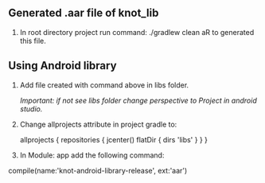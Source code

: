 ## Generated .aar file of knot_lib

1. In root directory project run command: ./gradlew clean aR to generated this file.

## Using Android library

1. Add file created with command above in libs folder.

   *Important: if not see libs folder change perspective to Project in android studio.*
      
2. Change allprojects attribute in project gradle to:
    
    allprojects {
        repositories {
              jcenter()
              flatDir {
                 dirs 'libs'
              }
          }
    }
    
3. In Module: app add the following command:
  
  compile(name:'knot-android-library-release', ext:'aar') 

